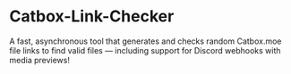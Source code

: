 # Catbox-Link-Checker
A fast, asynchronous tool that generates and checks random Catbox.moe file links to find valid files — including support for Discord webhooks with media previews!
